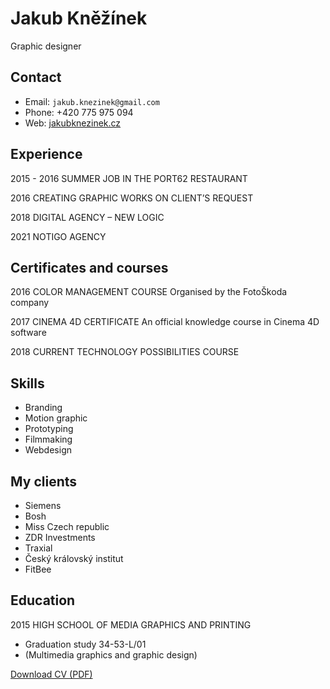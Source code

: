 # Jakub Kněžínek
Graphic designer

## Contact

- Email: `jakub.knezinek@gmail.com`
- Phone: +420 775 975 094
- Web: [jakubknezinek.cz](https://jakubknezinek.cz)

## Experience
2015 - 2016 SUMMER JOB IN THE PORT62 RESTAURANT

2016 CREATING GRAPHIC WORKS ON CLIENT’S REQUEST

2018 DIGITAL AGENCY – NEW LOGIC

2021 NOTIGO AGENCY

## Certificates and courses

2016 COLOR MANAGEMENT COURSE
Organised by the FotoŠkoda company

2017 CINEMA 4D CERTIFICATE
An official knowledge course in Cinema 4D software

2018 CURRENT TECHNOLOGY POSSIBILITIES COURSE

## Skills

- Branding
- Motion graphic
- Prototyping
- Filmmaking
- Webdesign

## My clients

- Siemens
- Bosh
- Miss Czech republic
- ZDR Investments
- Traxial
- Český královský institut
- FitBee


## Education

2015 HIGH SCHOOL OF MEDIA GRAPHICS AND PRINTING
- Graduation study 34-53-L/01
- (Multimedia graphics and graphic design)




[Download CV (PDF)](PDF/JakubKnezinekCV.pdf)
